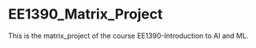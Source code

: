 # EE1390_Matrix_Project

This is the matrix_project of the course EE1390-Introduction to AI and ML.
